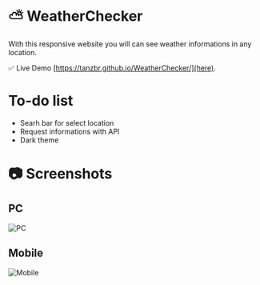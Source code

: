 # ⛅ WeatherChecker
With this responsive website you will can see weather informations in any location. 

✅ Live Demo [https://tanzbr.github.io/WeatherChecker/](here).

# To-do list
* Searh bar for select location
* Request informations with API
* Dark theme

# 📷 Screenshots

## PC
![PC](https://user-images.githubusercontent.com/86328823/226108784-87b98f0d-facb-40af-b7b9-1fe19c8f7d7c.png)


## Mobile
![Mobile](https://user-images.githubusercontent.com/86328823/226108795-eb1608e9-8af8-4ee5-9d20-fd3236d28f1c.png)
